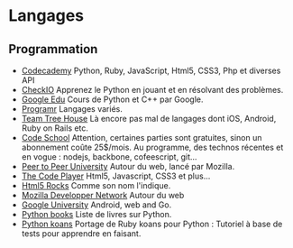 Langages 
========

Programmation
-------------------------------
* [Codecademy](http://www.codecademy.com/) Python, Ruby, JavaScript, Html5, CSS3, Php et diverses API
* [CheckIO](http://www.checkio.org/) Apprenez le Python en jouant et en résolvant des problèmes.
* [Google Edu](https://developers.google.com/edu/) Cours de Python et C++ par Google.
* [Programr](http://www.programr.com/) Langages variés.
* [Team Tree House](http://teamtreehouse.com/) Là encore pas mal de langages dont iOS, Android, Ruby on Rails etc.
* [Code School](https://www.codeschool.com/) Attention, certaines parties sont gratuites, sinon un abonnement coûte 25$/mois. Au programme, des technos récentes et en vogue : nodejs, backbone, cofeescript, git...
* [Peer to Peer University](https://p2pu.org/en/schools/school-of-webcraft/) Autour du web, lancé par Mozilla.
* [The Code Player](http://thecodeplayer.com/) Html5, Javascript, CSS3 et plus...
* [Html5 Rocks](http://www.html5rocks.com) Comme son nom l'indique.
* [Mozilla Developper Network](https://developer.mozilla.org) Autour du web
* [Google University](https://developers.google.com/university/courses/) Android, web and Go.
* [Python books](http://pythonbooks.revolunet.com/) Liste de livres sur Python.
* [Python koans](https://github.com/gregmalcolm/python_koans) Portage de Ruby koans pour Python : Tutoriel à base de tests pour apprendre en faisant.
